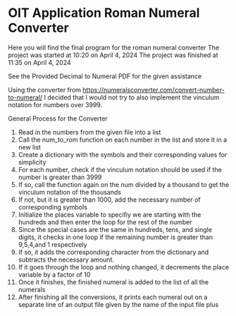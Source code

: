 # OIT Application Roman Numeral Converter 

Here you will find the final program for the roman numeral converter
The project was started at 10:20 on April 4, 2024
The project was finished at 11:35 on April 4, 2024

See the Provided Decimal to Numeral PDF for the given assistance

Using the converter from https://numeralsconverter.com/convert-number-to-numeral/ I decided that I would not try to also implement the vinculum notation for numbers over 3999.

General Process for the Converter
  1. Read in the numbers from the given file into a list
  2. Call the num_to_rom function on each number in the list and store it in a new list
  3. Create a dictionary with the symbols and their corresponding values for simplicity
  4. For each number, check if the vinculum notation should be used if the number is greater than 3999
  5. If so, call the function again on the num divided by a thousand to get the vinculum notation of the thousands
  6. If not, but it is greater than 1000, add the necessary number of corresponding symbols
  7. Initialize the places variable to specifiy we are starting with the hundreds and then enter the loop for the rest of the number
  8. Since the special cases are the same in hundreds, tens, and single digits, it checks in one loop if the remaining number is greater than 9,5,4,and 1 respectively
  9. If so, it adds the corresponding character from the dictionary and subtracts the necessary amount.
  10. If it goes through the loop and nothing changed, it decrements the place variable by a factor of 10
  11. Once it finishes, the finished numeral is added to the list of all the numerals
  12. After finishing all the conversions, it prints each numeral out on a separate line of an output file given by the name of the input file plus
